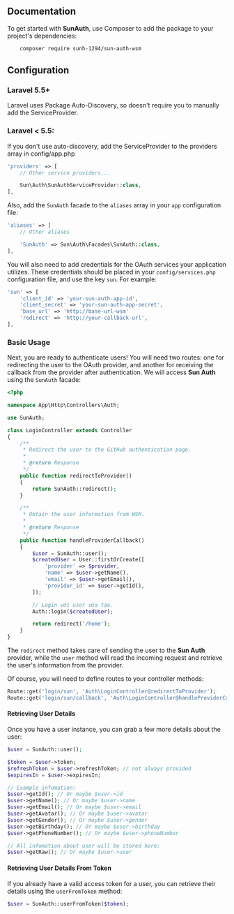 ## Documentation

To get started with **SunAuth**, use Composer to add the package to your project's dependencies:

```bash
    composer require sunh-1294/sun-auth-wsm
```

## Configuration

### Laravel 5.5+

Laravel uses Package Auto-Discovery, so doesn't require you to manually add the ServiceProvider.

### Laravel < 5.5:

If you don't use auto-discovery, add the ServiceProvider to the providers array in config/app.php

```php
'providers' => [
    // Other service providers...

    Sun\Auth\SunAuthServiceProvider::class,
],
```

Also, add the `SunAuth` facade to the `aliases` array in your `app` configuration file:

```php
'aliases' => [
    // Other aliases

    'SunAuth' => Sun\Auth\Facades\SunAuth::class,
],
```

You will also need to add credentials for the OAuth services your application utilizes. These credentials should be placed in your `config/services.php` configuration file, and use the key `sun`. For example:

```php
'sun' => [
    'client_id' => 'your-sun-auth-app-id',
    'client_secret' => 'your-sun-auth-app-secret',
    'base_url' => 'http://base-url-wsm'
    'redirect' => 'http://your-callback-url',
],
```

### Basic Usage

Next, you are ready to authenticate users! You will need two routes: one for redirecting the user to the OAuth provider, and another for receiving the callback from the provider after authentication. We will access **Sun Auth** using the `SunAuth` facade:

```php
<?php

namespace App\Http\Controllers\Auth;

use SunAuth;

class LoginController extends Controller
{
    /**
     * Redirect the user to the GitHub authentication page.
     *
     * @return Response
     */
    public function redirectToProvider()
    {
        return SunAuth::redirect();
    }

    /**
     * Obtain the user information from WSM.
     *
     * @return Response
     */
    public function handleProviderCallback()
    {
        $user = SunAuth::user();
        $createdUser = User::firstOrCreate([
            'provider' => $provider,
            'name' => $user->getName(),
            'email' => $user->getEmail(),
            'provider_id' => $user->getId(),
        ]);

        // Login với user vừa tạo.
        Auth::login($createdUser);

        return redirect('/home');
    }
}
```

The `redirect` method takes care of sending the user to the **Sun Auth** provider, while the `user` method will read the incoming request and retrieve the user's information from the provider.

Of course, you will need to define routes to your controller methods:

```php
Route::get('login/sun', 'Auth\LoginController@redirectToProvider');
Route::get('login/sun/callback', 'Auth\LoginController@handleProviderCallback');
```

#### Retrieving User Details

Once you have a user instance, you can grab a few more details about the user:

```php
$user = SunAuth::user();

$token = $user->token;
$refreshToken = $user->refreshToken; // not always provided
$expiresIn = $user->expiresIn;

// Example infomation:
$user->getId(); // Or maybe $user->id
$user->getName(); // Or maybe $user->name
$user->getEmail(); // Or maybe $user->email
$user->getAvatar(); // Or maybe $user->avatar
$user->getGender(); // Or maybe $user->gender
$user->getBirthday(); // Or maybe $user->birthday
$user->getPhoneNumber(); // Or maybe $user->phoneNumber

// All infomation about user will be stored here:
$user->getRaw(); // Or maybe $user->user
```

#### Retrieving User Details From Token

If you already have a valid access token for a user, you can retrieve their details using the `userFromToken` method:

```php
$user = SunAuth::userFromToken($token);
```
